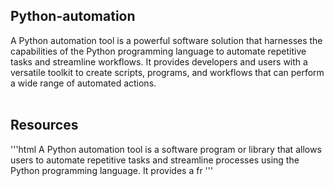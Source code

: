 ## Python-automation
A Python automation tool is a powerful software solution that harnesses the capabilities of the Python programming language to automate repetitive tasks and streamline workflows. It provides developers and users with a versatile toolkit to create scripts, programs, and workflows that can perform a wide range of automated actions. <br><br>

## Resources
'''html
A Python automation tool is a software program or library that allows users to automate repetitive tasks and streamline processes using the Python programming language. It provides a fr
'''
